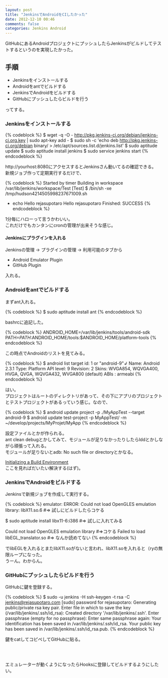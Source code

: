```yaml
---
layout: post
title: "JenkinsでAndroidをCIしたかった"
date: 2012-12-10 00:46
comments: false
categories: Jenkins Android
---
```


GitHubにあるAndroidプロジェクトにプッシュしたらJenkinsがビルドしてテストするというのを実現したかった。  

## 手順

- Jenkinsをインストールする
- Androidをantでビルドする
- JenkinsでAndroidをビルドする
- GitHubにプッシュしたらビルドを行う

ってする。

### Jenkinsをインストールする

{% codeblock %}
$ wget -q -O - http://pkg.jenkins-ci.org/debian/jenkins-ci.org.key | sudo apt-key add -
$ sudo sh -c 'echo deb http://pkg.jenkins-ci.org/debian binary/ > /etc/apt/sources.list.d/jenkins.list'
$ sudo aptitude update
$ sudo aptitude install jenkins
$ sudo service jenkins start
{% endcodeblock %}

http://yourhost:8080にアクセスするとJenkinsさん動いてるの確認できる。  
新規ジョブ作って定期実行するだけで、  

{% codeblock %}
Started by timer
Building in workspace /var/lib/jenkins/workspace/Test
[Test] $ /bin/sh -xe /tmp/hudson4214505998237671009.sh
+ echo Hello rejasupotaro
Hello rejasupotaro
Finished: SUCCESS
{% endcodeblock %}

1分毎にハローって言うかわいい。  
これだけでもカンタンにcronの管理が出来そうな感じ。  

#### Jenkinsにプラグインを入れる

Jenkinsの管理 -> プラグインの管理 -> 利用可能のタブから

- Android Emulator Plugin
- GitHub Plugin

入れる。  

### Androidをantでビルドする

まずant入れる。  

{% codeblock %}
$ sudo aptitude install ant
{% endcodeblock %}

bashrcに追記した。  

{% codeblock %}
ANDROID_HOME=/var/lib/jenkins/tools/android-sdk
PATH=$PATH:$ANDROID_HOME/tools:$ANDROID_HOME/platform-tools
{% endcodeblock %}

この時点でAndroidのリストを見てみる。  

{% codeblock %}
$ android list target
id: 1 or "android-9"↲
     Name: Android 2.3.1
     Type: Platform
     API level: 9
     Revision: 2
     Skins: WVGA854, WQVGA400, HVGA, QVGA, WQVGA432, WVGA800 (default)
     ABIs : armeabi
{% endcodeblock %}

はい。  
プロジェクトはルートのディレクトリがあって、その下にアプリのプロジェクトとテストプロジェクトがあるっていう感じ。なので、  

{% codeblock %}
$ android update project -p ./MyAppTest --target android-9
$ android update test-project -p MyAppTest/ -m ~/develop/projects/MyProjet/MyApp
{% endcodeblock %}

設定ファイルとかが作られる。  
ant clean debugとかしてみて、モジュールが足りなかったりしたらlddとかしながら頑張って入れる。  
モジュールが足りないとadb: No such file or directoryとかなる。  

[Initializing a Build Environment](http://source.android.com/source/initializing.html)  
ここを見ればだいたい解決する(はず)。  

### JenkinsでAndroidをビルドする

Jenkinsで新規ジョブを作成して実行する。  

{% codeblock %}
emulator: ERROR: Could not load OpenGLES emulation library: libX11.so.6 #=> 試しにビルドしたらコケる

$ sudo aptitude install libx11-6:i386 #=> 試しに入れてみる

Could not load OpenGLES emulation library #=>コケる
Failed to load libEGL_translator.so #=> なんか読めてない
{% endcodeblock %}

でlibEGLを入れるとまたlibX11.soがないと言われ、libX11.soを入れると（ryの無限ループになった。  
うーん。わからん。  

### GitHubにプッシュしたらビルドを行う

GitHubに鍵を登録する。  

{% codeblock %}
$ sudo -u jenkins -H ssh-keygen -t rsa -C jenkins@rejasupotaro.com
[sudo] password for rejasupotaro:
Generating public/private rsa key pair.
Enter file in which to save the key (/var/lib/jenkins/.ssh/id_rsa):
Created directory '/var/lib/jenkins/.ssh'.
Enter passphrase (empty for no passphrase):
Enter same passphrase again:
Your identification has been saved in /var/lib/jenkins/.ssh/id_rsa.
Your public key has been saved in /var/lib/jenkins/.ssh/id_rsa.pub.
{% endcodeblock %}

鍵をcatしてコピペしてGitHubに貼る。  
　  
　  
　  
エミュレーターが動くようになったらHooksに登録してビルドするようにしたい。  
